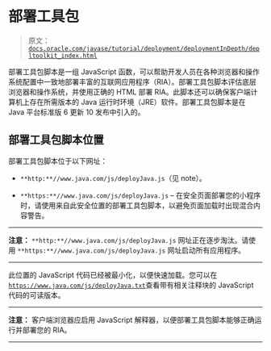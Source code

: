 # 部署工具包

> 原文：[`docs.oracle.com/javase/tutorial/deployment/deploymentInDepth/depltoolkit_index.html`](https://docs.oracle.com/javase/tutorial/deployment/deploymentInDepth/depltoolkit_index.html)

部署工具包脚本是一组 JavaScript 函数，可以帮助开发人员在各种浏览器和操作系统配置中一致地部署丰富的互联网应用程序（RIA）。部署工具包脚本评估底层浏览器和操作系统，并使用正确的 HTML 部署 RIA。此脚本还可以确保客户端计算机上存在所需版本的 Java 运行时环境（JRE）软件。部署工具包脚本是在 Java 平台标准版 6 更新 10 发布中引入的。

## 部署工具包脚本位置

部署工具包脚本位于以下网址：

+   `**http:**//www.java.com/js/deployJava.js`（见 note）。

+   `**https:**//www.java.com/js/deployJava.js` – 在安全页面部署您的小程序时，请使用来自此安全位置的部署工具包脚本，以避免页面加载时出现混合内容警告。

* * *

**注意：** `**http:**//www.java.com/js/deployJava.js` 网址正在逐步淘汰。请使用 `**https:**//www.java.com/js/deployJava.js` 网址启动所有应用程序。

* * *

此位置的 JavaScript 代码已经被最小化，以便快速加载。您可以在[`https://www.java.com/js/deployJava.txt`](https://www.java.com/js/deployJava.txt)查看带有相关注释块的 JavaScript 代码的可读版本。

* * *

**注意：** 客户端浏览器应启用 JavaScript 解释器，以便部署工具包脚本能够正确运行并部署您的 RIA。

* * *
